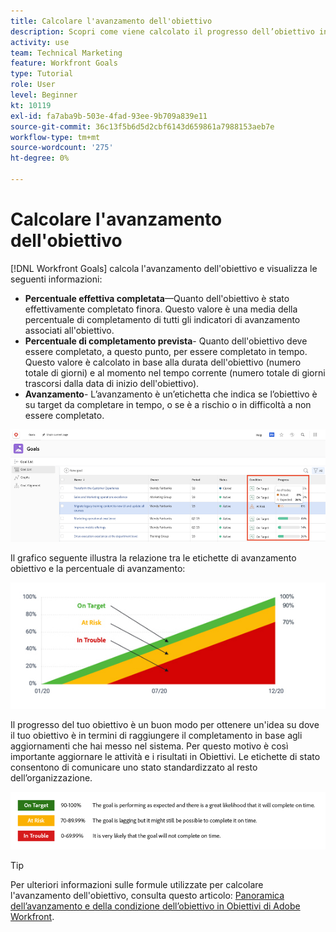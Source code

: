 ```yaml
---
title: Calcolare l'avanzamento dell'obiettivo
description: Scopri come viene calcolato il progresso dell’obiettivo in [!DNL Workfront Goals].
activity: use
team: Technical Marketing
feature: Workfront Goals
type: Tutorial
role: User
level: Beginner
kt: 10119
exl-id: fa7aba9b-503e-4fad-93ee-9b709a839e11
source-git-commit: 36c13f5b6d5d2cbf6143d659861a7988153aeb7e
workflow-type: tm+mt
source-wordcount: '275'
ht-degree: 0%

---
```


# Calcolare l&#39;avanzamento dell&#39;obiettivo

[!DNL Workfront Goals] calcola l&#39;avanzamento dell&#39;obiettivo e visualizza le seguenti informazioni:

* **Percentuale effettiva completata**—Quanto dell&#39;obiettivo è stato effettivamente completato finora. Questo valore è una media della percentuale di completamento di tutti gli indicatori di avanzamento associati all&#39;obiettivo.
* **Percentuale di completamento prevista**- Quanto dell&#39;obiettivo deve essere completato, a questo punto, per essere completato in tempo. Questo valore è calcolato in base alla durata dell&#39;obiettivo (numero totale di giorni) e al momento nel tempo corrente (numero totale di giorni trascorsi dalla data di inizio dell&#39;obiettivo).
* **Avanzamento**- L’avanzamento è un’etichetta che indica se l’obiettivo è su target da completare in tempo, o se è a rischio o in difficoltà a non essere completato.

![Uno screenshot del progresso dell&#39;obiettivo in [!DNL Workfront Goals]](assets/13-workfront-goals-percent-complete.png)

Il grafico seguente illustra la relazione tra le etichette di avanzamento obiettivo e la percentuale di avanzamento:

![Un grafico che illustra la relazione tra le etichette di avanzamento obiettivo e la percentuale di avanzamento](assets/14-workfront-goals-progress-statuses.jpeg)

Il progresso del tuo obiettivo è un buon modo per ottenere un&#39;idea su dove il tuo obiettivo è in termini di raggiungere il completamento in base agli aggiornamenti che hai messo nel sistema. Per questo motivo è così importante aggiornare le attività e i risultati in Obiettivi. Le etichette di stato consentono di comunicare uno stato standardizzato al resto dell’organizzazione.

![Un grafico che copre le diverse etichette di avanzamento in [!DNL Workfront Goals]](assets/15-workfront-goals-progress-bar-code.png)


>[!TIP]
>
>Per ulteriori informazioni sulle formule utilizzate per calcolare l&#39;avanzamento dell&#39;obiettivo, consulta questo articolo: [Panoramica dell’avanzamento e della condizione dell’obiettivo in Obiettivi di Adobe Workfront](https://experienceleague.adobe.com/docs/workfront/using/adobe-workfront-goals/goal-management/calculate-goal-progress.html?lang=en#overview-of-goal-progress-and-threshold).

